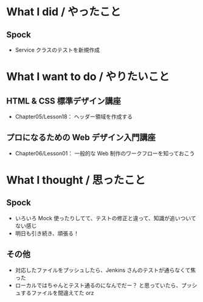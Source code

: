 # What I did / やったこと
## Spock
- Service クラスのテストを新規作成

# What I want to do / やりたいこと
## HTML & CSS 標準デザイン講座
- Chapter05/Lesson18： ヘッダー領域を作成する

## プロになるための Web デザイン入門講座
- Chapter06/Lesson01： 一般的な Web 制作のワークフローを知っておこう

# What I thought / 思ったこと
## Spock
- いろいろ Mock 使ったりしてて、テストの修正と違って、知識が追いついてない感じ
- 明日も引き続き、頑張る！

## その他
- 対応したファイルをプッシュしたら、Jenkins さんのテストが通らなくて焦った
- ローカルではちゃんとテスト通るのになんでだー？ と思っていたら、プッシュするファイルを間違えてた orz
